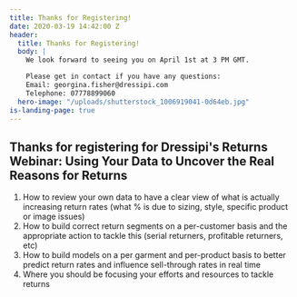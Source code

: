 ```yaml
---
title: Thanks for Registering!
date: 2020-03-19 14:42:00 Z
header:
  title: Thanks for Registering!
  body: |
    We look forward to seeing you on April 1st at 3 PM GMT.

    Please get in contact if you have any questions:
    Email: georgina.fisher@dressipi.com
    Telephone: 07778899060
  hero-image: "/uploads/shutterstock_1006919041-0d64eb.jpg"
is-landing-page: true
---
```


## Thanks for registering for Dressipi's Returns Webinar: Using Your Data to Uncover the Real Reasons for Returns

1) How to review your own data to have a clear view of what is actually increasing return rates (what % is due to sizing, style, specific product or image issues)
2) How to build correct return segments on a per-customer basis and the appropriate action to tackle this (serial returners, profitable returners, etc)
3) How to build models on a per garment and per-product basis to better predict return rates and influence sell-through rates in real time
4) Where you should be focusing your efforts and resources to tackle returns